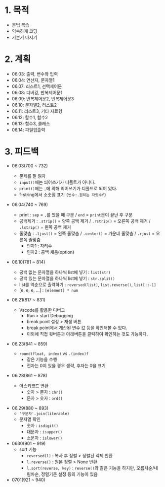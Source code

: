 # 1. 목적

- 문법 복습
- 익숙하게 코딩
- 기본기 다지기



# 2. 계획

- 06.03: 출력, 변수와 입력
- 06.04: 연산자, 문자열1
- 06.07: 리스트1, 선택제어문
- 06.08: 디버깅, 반복제어문1
- 06.09: 반복제어문2, 반복제어문3
- 06.10: 문자열2, 리스트2
- 06.11: 리스트3, 기타 자료형
- 06.12: 함수1, 함수2
- 06.13: 함수3, 클래스
- 06.14: 파일입출력



# 3. 피드백

- 06.03(700 ~ 732)
  - 문제를 잘 읽자
  - `input()`에는 띄어쓰기가 디폴트가 아니다.
  - `print()`에는 `,`에 의해 띄어쓰기가 디폴드로 되어 있다.
  - f-string에서 소숫점 표기 `{변수:.원하는 자릿수f}`
- 06.04(740 ~ 769)
  - print : `sep` = `,`를 썼을 때 구분 / `end` = `print`문이 끝난 후 구분
  - 공백제거 : `.strip()` = 양쪽 공백 제거 / `.rstrip()` = 오른쪽 공백 제거 / `.lstrip()` = 왼쪽 공백 제거
  - 줄맞춤 : `.ljust()` = 왼쪽 줄맞춤 / `.center()` = 가운데 줄맞춤 / `.rjust` = 오른쪽 줄맞춤
    - 인자1 : 자리수
    - 인자2 : 공백 채움(option)
- 06.10(781 ~ 814)
  - 공백 없는 문자열을 하나씩 list에 넣기 : `list(str)`
  - 공백 있는 문자열을 하나씩 list에 넣기 : `str.split()`
  - list를 역순으로 출력하기 : `reversed(list)`, `list.reverse()`, `list[::-1]`
  - [e, e, e, ...] : `[element] * num`
- 06.21(817 ~ 831)
  - Vscode를 활용한 디버그
    - Run > start Debugging
    - break point 설정 > 재생 버튼
    - break point에서 계산된 변수 값 등을 확인해볼 수 있다.
    - 이외에 직접 윗버튼과 아래버튼을 클릭하여 확인하는 것도 가능하다. 

- 06.23(841 ~ 859)
  - `round(float, index)` vs `.(index)f`
    - 같은 기능을 수행
    - 전자는 0이 있을 경우 생략, 후자는 0을 표기

- 06.28(861 ~ 878)
  - 아스키코드 변환
    - 숫자 > 문자 : `chr()`
    - 문자 > 숫자 : `ord()`

* 06.29(880 ~ 893)
  * `'구분자'.join(literable)`
  * 문자열 확인
    * 숫자 : `isdigit()`
    * 대문자 : `isupper()`
    * 소문자 : `islower()`
* 0630(901 ~ 919)
  * sort 기능
    * `reversed(l)` : 복사 후 정렬 > 정렬된 객체 반환
    * `l.reverse()` : 원본 정렬 > None 반환
    * `l.sort(reverse, key)` : `reverse()`와 같은 기능을 하지만, 오름차순/내림차순,  정렬기준 설정 등의 기능이 있음
* 0701(921 ~ 940)